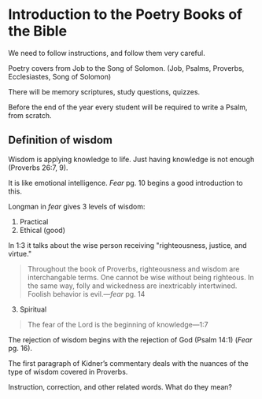 # Introduction to the Poetry Books of the Bible

We need to follow instructions, and follow them very careful. 

Poetry covers from Job to the Song of Solomon. (Job, Psalms, Proverbs, Ecclesiastes, Song of Solomon)

There will be memory scriptures, study questions, quizzes. 

Before the end of the year every student will be required to write a Psalm, from scratch. 

## Definition of wisdom

Wisdom is applying knowledge to life. Just having knowledge is not enough (Proverbs 26:7, 9).

It is like emotional intelligence. _Fear_ pg. 10 begins a good introduction to this.

Longman in _fear_ gives 3 levels of wisdom:

1. Practical
2. Ethical (good)

In 1:3 it talks about the wise person receiving "righteousness, justice, and virtue."

> Throughout the book of Proverbs, righteousness and wisdom are interchangable terms. One cannot be wise without being righteous. In the same way, folly and wickedness are inextricably intertwined. Foolish behavior is evil.&mdash;_fear_ pg. 14

3. Spiritual

> The fear of the Lord is the beginning of knowledge&mdash;1:7

The rejection of wisdom begins with the rejection of God (Psalm 14:1) (_Fear_ pg. 16).

The first paragraph of Kidner’s commentary deals with the nuances of the type of wisdom covered in Proverbs.

Instruction, correction, and other related words. What do they mean?